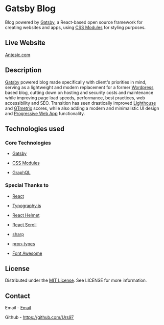 # Gatsby Blog

Blog powered by <a href="https://github.com/gatsbyjs/gatsby" target="_blank" rel="noopener noreferrer">Gatsby</a>, a React-based open source framework for creating websites and apps, using <a href="https://github.com/css-modules/css-modules" target="_blank" rel="noopener noreferrer">CSS Modules</a> for styling purposes.

## Live Website

<a href="https://www.antesic.com/" target="_blank" rel="noopener noreferrer">Antesic.com</a>

## Description 

<a href="https://github.com/gatsbyjs/gatsby" target="_blank" rel="noopener noreferrer">Gatsby</a> powered blog made specifically with client's priorities in mind, serving as a lightweight and modern replacement for a former <a href="https://wordpress.com/" target="_blank" rel="noopener noreferrer">Wordpress</a> based blog, cutting down on hosting and security costs and maintenance while improving page load speeds, performance, best practices, web accessibility and SEO. Transition has seen drastically improved <a href="https://github.com/GoogleChrome/lighthouse" target="_blank" rel="noopener noreferrer">Lighthouse</a> and <a href="https://gtmetrix.com/" target="_blank" rel="noopener noreferrer">GTmetrix</a> scores, while also adding a modern and minimalistic UI design and <a href="https://developer.mozilla.org/en-US/docs/Web/Progressive_web_apps" target="_blank" rel="noopener noreferrer">Progressive Web App</a> functionality.

## Technologies used 

### Core Technologies

- <a href="https://github.com/gatsbyjs/gatsby" target="_blank" rel="noopener noreferrer">Gatsby</a>

-  <a href="https://github.com/css-modules/css-modules" target="_blank" rel="noopener noreferrer">CSS Modules</a>

-  <a href="https://graphql.org/" target="_blank" rel="noopener noreferrer">GraphQL</a>

### Special Thanks to

-  <a href="https://github.com/facebook/react" target="_blank" rel="noopener noreferrer">React</a>

-  <a href="https://github.com/KyleAMathews/typography.js/" target="_blank" rel="noopener noreferrer">Typography.js</a>

-  <a href="https://github.com/nfl/react-helmet" target="_blank" rel="noopener noreferrer">React Helmet</a>

-  <a href="https://github.com/fisshy/react-scroll" target="_blank" rel="noopener noreferrer">React Scroll</a>

-  <a href="https://github.com/lovell/sharp" target="_blank" rel="noopener noreferrer">sharp</a>

-  <a href="https://github.com/facebook/prop-types" target="_blank" rel="noopener noreferrer">prop-types</a>

-  <a href="https://github.com/FortAwesome/Font-Awesome" target="_blank" rel="noopener noreferrer">Font Awesome</a>

## License

Distributed under the <a href="https://github.com/Urs97/gatsby-blog/blob/master/LICENSE" target="_blank" rel="noopener noreferrer">MIT License</a>. See LICENSE for more information.

## Contact 

Email - <a href="https://necolas.github.io/normalize.css/" target="_blank" rel="noopener noreferrer">Email</a>

Github - <a href="https://github.com/Urs97/" target="_blank" rel="noopener noreferrer">https://github.com/Urs97</a>
